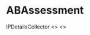 # ABAssessment

IPDetailsCollector <<filename1 with absolute path>> <<filename2 with absolute path>>
